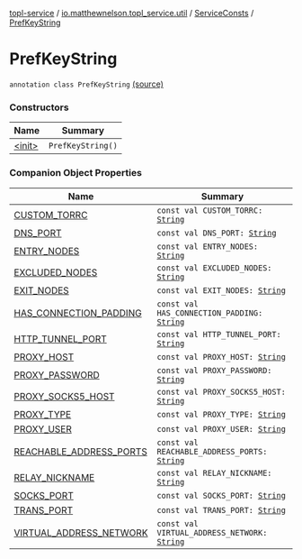 [topl-service](../../../index.md) / [io.matthewnelson.topl_service.util](../../index.md) / [ServiceConsts](../index.md) / [PrefKeyString](./index.md)

# PrefKeyString

`annotation class PrefKeyString` [(source)](https://github.com/05nelsonm/TorOnionProxyLibrary-Android/blob/master/topl-service/src/main/java/io/matthewnelson/topl_service/util/ServiceConsts.kt#L116)

### Constructors

| Name | Summary |
|---|---|
| [&lt;init&gt;](-init-.md) | `PrefKeyString()` |

### Companion Object Properties

| Name | Summary |
|---|---|
| [CUSTOM_TORRC](-c-u-s-t-o-m_-t-o-r-r-c.md) | `const val CUSTOM_TORRC: `[`String`](https://kotlinlang.org/api/latest/jvm/stdlib/kotlin/-string/index.html) |
| [DNS_PORT](-d-n-s_-p-o-r-t.md) | `const val DNS_PORT: `[`String`](https://kotlinlang.org/api/latest/jvm/stdlib/kotlin/-string/index.html) |
| [ENTRY_NODES](-e-n-t-r-y_-n-o-d-e-s.md) | `const val ENTRY_NODES: `[`String`](https://kotlinlang.org/api/latest/jvm/stdlib/kotlin/-string/index.html) |
| [EXCLUDED_NODES](-e-x-c-l-u-d-e-d_-n-o-d-e-s.md) | `const val EXCLUDED_NODES: `[`String`](https://kotlinlang.org/api/latest/jvm/stdlib/kotlin/-string/index.html) |
| [EXIT_NODES](-e-x-i-t_-n-o-d-e-s.md) | `const val EXIT_NODES: `[`String`](https://kotlinlang.org/api/latest/jvm/stdlib/kotlin/-string/index.html) |
| [HAS_CONNECTION_PADDING](-h-a-s_-c-o-n-n-e-c-t-i-o-n_-p-a-d-d-i-n-g.md) | `const val HAS_CONNECTION_PADDING: `[`String`](https://kotlinlang.org/api/latest/jvm/stdlib/kotlin/-string/index.html) |
| [HTTP_TUNNEL_PORT](-h-t-t-p_-t-u-n-n-e-l_-p-o-r-t.md) | `const val HTTP_TUNNEL_PORT: `[`String`](https://kotlinlang.org/api/latest/jvm/stdlib/kotlin/-string/index.html) |
| [PROXY_HOST](-p-r-o-x-y_-h-o-s-t.md) | `const val PROXY_HOST: `[`String`](https://kotlinlang.org/api/latest/jvm/stdlib/kotlin/-string/index.html) |
| [PROXY_PASSWORD](-p-r-o-x-y_-p-a-s-s-w-o-r-d.md) | `const val PROXY_PASSWORD: `[`String`](https://kotlinlang.org/api/latest/jvm/stdlib/kotlin/-string/index.html) |
| [PROXY_SOCKS5_HOST](-p-r-o-x-y_-s-o-c-k-s5_-h-o-s-t.md) | `const val PROXY_SOCKS5_HOST: `[`String`](https://kotlinlang.org/api/latest/jvm/stdlib/kotlin/-string/index.html) |
| [PROXY_TYPE](-p-r-o-x-y_-t-y-p-e.md) | `const val PROXY_TYPE: `[`String`](https://kotlinlang.org/api/latest/jvm/stdlib/kotlin/-string/index.html) |
| [PROXY_USER](-p-r-o-x-y_-u-s-e-r.md) | `const val PROXY_USER: `[`String`](https://kotlinlang.org/api/latest/jvm/stdlib/kotlin/-string/index.html) |
| [REACHABLE_ADDRESS_PORTS](-r-e-a-c-h-a-b-l-e_-a-d-d-r-e-s-s_-p-o-r-t-s.md) | `const val REACHABLE_ADDRESS_PORTS: `[`String`](https://kotlinlang.org/api/latest/jvm/stdlib/kotlin/-string/index.html) |
| [RELAY_NICKNAME](-r-e-l-a-y_-n-i-c-k-n-a-m-e.md) | `const val RELAY_NICKNAME: `[`String`](https://kotlinlang.org/api/latest/jvm/stdlib/kotlin/-string/index.html) |
| [SOCKS_PORT](-s-o-c-k-s_-p-o-r-t.md) | `const val SOCKS_PORT: `[`String`](https://kotlinlang.org/api/latest/jvm/stdlib/kotlin/-string/index.html) |
| [TRANS_PORT](-t-r-a-n-s_-p-o-r-t.md) | `const val TRANS_PORT: `[`String`](https://kotlinlang.org/api/latest/jvm/stdlib/kotlin/-string/index.html) |
| [VIRTUAL_ADDRESS_NETWORK](-v-i-r-t-u-a-l_-a-d-d-r-e-s-s_-n-e-t-w-o-r-k.md) | `const val VIRTUAL_ADDRESS_NETWORK: `[`String`](https://kotlinlang.org/api/latest/jvm/stdlib/kotlin/-string/index.html) |
